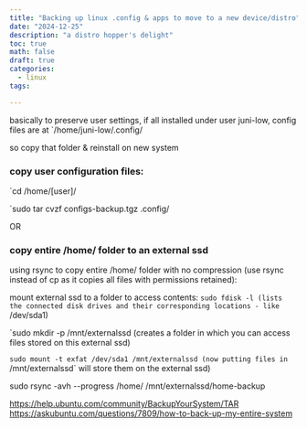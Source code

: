 ```yaml
---
title: "Backing up linux .config & apps to move to a new device/distro"
date: "2024-12-25"
description: "a distro hopper's delight"
toc: true
math: false
draft: true
categories:
  - linux
tags: 

---
```



basically to preserve user settings, if all installed under user juni-low, config files are at `/home/juni-low/.config/

so copy that folder & reinstall on new system


### copy user configuration files:

`cd /home/[user]/

`sudo tar cvzf configs-backup.tgz .config/


OR 

### copy entire /home/ folder to an external ssd
using rsync to copy entire /home/ folder with no compression (use rsync instead of cp as it copies all files with permissions retained):

mount external ssd to a folder to access contents:
`sudo fdisk -l
(lists the connected disk drives and their corresponding locations - like `/dev/sda1)

`sudo mkdir -p /mnt/externalssd
(creates a folder in which you can access files stored on this external ssd)

`sudo mount -t exfat /dev/sda1 /mnt/externalssd
(now putting files in `/mnt/externalssd` will store them on the external ssd)


sudo rsync -avh --progress /home/ /mnt/externalssd/home-backup



https://help.ubuntu.com/community/BackupYourSystem/TAR
https://askubuntu.com/questions/7809/how-to-back-up-my-entire-system